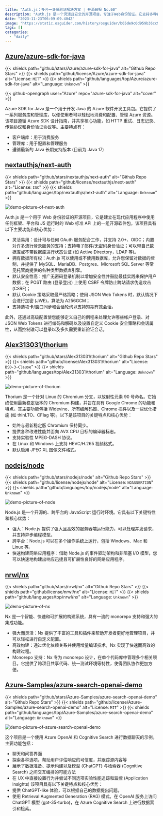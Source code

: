 ```yaml
---
title: "Auth.js：多合一身份验证解决方案 | 开源日报 No.60"
description: "Auth.js 是一个灵活且安全的开源项目，专注于Web身份验证。它支持多种身份验证方式，提供了数据的所有权控制，采取了高级安全措施，并允许高度的自定义以满足各种应用程序的需求。"
date: "2023-11-23T06:09:09.404Z"
image: "https://static.osguider.com/history/osguider/b65de9c0d959b36cc9b94c4f84ca1c80.png"
tags: []
categories:
  - "daily"
---
```


## [Azure/azure-sdk-for-java](https://github.com/Azure/azure-sdk-for-java)

{{< shields path="github/stars/Azure/azure-sdk-for-java" alt="Github Repo Stars" >}} {{< shields path="github/license/Azure/azure-sdk-for-java" alt="License: `MIT`" >}} {{< shields path="github/languages/top/Azure/azure-sdk-for-java" alt="Language: `Unknown`" >}}

{{< github-opengraph user="Azure" repo="azure-sdk-for-java" alt="cover" >}}

Azure SDK for Java 是一个用于开发 Java 的 Azure 软件开发工具包。它提供了一系列服务库和管理库，以便使用者可以轻松地消费和配置、管理 Azure 资源。该项目遵循 Azure SDK 设计指南，并共享核心功能，如 HTTP 重试、日志记录、传输协议和身份验证协议等。主要特点有：

- 客户端库：用于消费服务
- 管理库：用于配置和管理服务
- 遵循最新的 Java 长期支持版本 (目前为 Java 17)

## [nextauthjs/next-auth](https://github.com/nextauthjs/next-auth)

{{< shields path="github/stars/nextauthjs/next-auth" alt="Github Repo Stars" >}} {{< shields path="github/license/nextauthjs/next-auth" alt="License: `ISC`" >}} {{< shields path="github/languages/top/nextauthjs/next-auth" alt="Language: `Unknown`" >}}

![demo-picture-of-next-auth](https://static.osguider.com/history/2023/8be40f7e174934802fa0b6c466415e3e.png)

Auth.js 是一个用于 Web 身份验证的开源项目，它是建立在现代应用程序中使用任何框架、平台和 JS 运行时的 Web 标准 API 上的一组开源软件包。该项目具有以下主要功能和核心优势：

- 灵活易用：设计可与任何 OAuth 服务配合工作，并支持 2.0+、OIDC；内置对许多流行登录服务的支持；支持电子邮件/无密码身份验证；可以带自己数据库或不带数据库进行状态认证 (如 Active Directory，LDAP 等)。
- 拥有数据所有权：Auth.js 可以使用或不使用数据库，允许您保留对数据的控制，并提供了 MySQL、MariaDB、Postgres、Microsoft SQL Server 等常见托管商提供的各种类型数据库引擎。
- 默认安全性高：推广无密码登录机制以增加安全性并鼓励最佳实践来保护用户数据；在 POST 路由 (登录登出) 上使用 CSRF 令牌防止跨站请求伪造攻击 (CSRF)；
- 默认 Cookie 策略采取最严格策略；使用 JSON Web Tokens 时，默认情况下会进行加密 (JWE)，算法为 A256GCM；
- 支持选项卡/窗口同步和会话轮询以支持短期有效会话。

此外，还通过高级配置使您能够定义自己的例程来处理允许哪些帐户登录、对 JSON Web Tokens 进行编码和解码以及设置自定义 Cookie 安全策略和会话属性，从而控制谁可以登录以及多久需要重新验证会话。

## [Alex313031/thorium](https://github.com/Alex313031/thorium)

{{< shields path="github/stars/Alex313031/thorium" alt="Github Repo Stars" >}} {{< shields path="github/license/Alex313031/thorium" alt="License: `BSD-3-Clause`" >}} {{< shields path="github/languages/top/Alex313031/thorium" alt="Language: `Unknown`" >}}

![demo-picture-of-thorium](https://static.osguider.com/history/2023/8e53325f2307799cb48d1eb951641cec.png)

Thorium 是一个针对 Linux 的 Chromium 分支，以放射性元素 90 号命名。它始终使用最新稳定版本的 Chromium 构建，并旨在具有 Google Chrome 的功能和特点。其主要功能包括 Widevine、所有编解码器、Chrome 插件以及一些优化措施 (如 thinLTO、CFlag 等)。以下是该项目的关键特点和核心优势：

- 始终与最新稳定版 Chromium 保持同步。
- 提供各种改进性能并面向 AVX CPU 目标的编译器标志。
- 支持实验性 MPEG-DASH 协议。
- 在 Linux 和 Windows 上支持 HEVC/H.265 视频格式。
- 默认启用 JPEG XL 图像文件格式。

## [nodejs/node](https://github.com/nodejs/node)

{{< shields path="github/stars/nodejs/node" alt="Github Repo Stars" >}} {{< shields path="github/license/nodejs/node" alt="License: `NOASSERTION`" >}} {{< shields path="github/languages/top/nodejs/node" alt="Language: `Unknown`" >}}

![demo-picture-of-node](https://static.osguider.com/history/2023/3172b5a685343c9ab9aa863c0a980511.png)

Node.js 是一个开源的、跨平台的 JavaScript 运行时环境。它具有以下关键特性和核心优势：

- 强大：Node.js 提供了强大且高效的服务器端运行能力，可以处理并发请求，并支持异步编程模型。
- 跨平台：Node.js 可以在多个操作系统上运行，包括 Windows、Mac 和 Linux 等。
- 快速构建网络应用程序：借助 Node.js 的事件驱动架构和非阻塞 I/O 模型，您可以快速地构建出响应迅捷且可扩展性良好的网络应用程序。

## [nrwl/nx](https://github.com/nrwl/nx)

{{< shields path="github/stars/nrwl/nx" alt="Github Repo Stars" >}} {{< shields path="github/license/nrwl/nx" alt="License: `MIT`" >}} {{< shields path="github/languages/top/nrwl/nx" alt="Language: `Unknown`" >}}

![demo-picture-of-nx](https://static.osguider.com/history/2023/34abac4995b6517666118a996cb7c1fb.png)

Nx 是一个智能、快速和可扩展的构建系统，具有一流的 monorepo 支持和强大的集成功能。

- 强大而灵活：Nx 提供了丰富的工具和插件来帮助开发者更好地管理项目，并可以轻松进行自定义配置。
- 高效构建：通过优化依赖关系并使用增量编译技术，Nx 实现了快速而高效的构建过程。
- Monorepo 支持：Nx 专为 monorepo 设计，在单个代码库中管理多个相关项目。它提供了跨项目共享代码、统一测试环境等特性，使得团队协作更加方便。

## [Azure-Samples/azure-search-openai-demo](https://github.com/Azure-Samples/azure-search-openai-demo)

{{< shields path="github/stars/Azure-Samples/azure-search-openai-demo" alt="Github Repo Stars" >}} {{< shields path="github/license/Azure-Samples/azure-search-openai-demo" alt="License: `MIT`" >}} {{< shields path="github/languages/top/Azure-Samples/azure-search-openai-demo" alt="Language: `Unknown`" >}}

![demo-picture-of-azure-search-openai-demo](https://static.osguider.com/history/2023/951d4231a6224fb3d1846b5c4d5d8cd2.png)

这个项目是一个使用 Azure OpenAI 和 Cognitive Search 进行数据聊天的示例。主要功能包括：

- 聊天和问答界面
- 探索各种选项，帮助用户评估响应的可信度，并跟踪源内容等
- 展示了数据准备、提示构建以及模型 (ChatGPT) 与检索器 (Cognitive Search) 之间交互编排的可能方法
- 在 UX 中直接设置行为并尝试不同选项实验性能追踪和监控 (Application Insights)
该项目具有以下关键特点和核心优势：
- 提供 ChatGPT-like 体验，可以根据自己的数据提出问题。
- 使用 Retrieval Augmented Generation (RAG) 模式，在 OpenAI 服务上访问 ChatGPT 模型 (gpt-35-turbo)，在 Azure Cognitive Search 上进行数据索引和检索。
